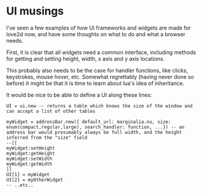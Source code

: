 # UI musings

I've seen a few examples of how UI frameworks and widgets are made for love2d now, and have some thoughts on what to do and what a browser needs.

First, it is clear that all widgets need a common interface, including methods for getting and setting height, width, x axis and y axis locations.

This probably also needs to be the case for handler functions, like clicks, keystrokes, mouse hover, etc. Somewhat regrettably (having never done so before) it might be that it is time to learn about lua's idea of inheritance. 

It would be nice to be able to define a UI along these lines:

```
UI = ui.new -- returns a table which knows the size of the window and can accept a list of other tables

myWidget = addressBar.new({ default_url: marginalia.nu, size: enum(compact,regular,large), search_handler: function, ...}) -- an address bar would presumably always be full width, and the height inferred from the "size" field
--[[
myWidget:setHeight
myWidget:getHeight
myWidget:setWidth
myWidget:getWidth
]]
UI[1] = myWidget
UI[2] = myOtherWidget
-- ..etc..

